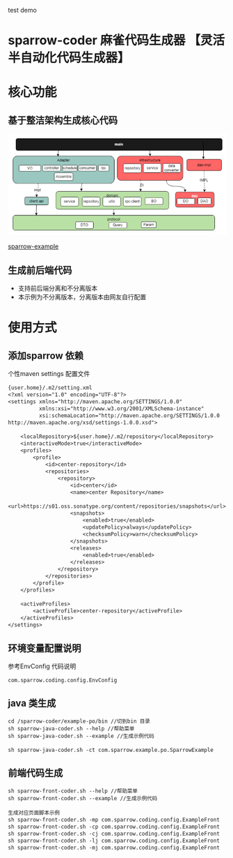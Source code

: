 test demo
# sparrow-coder 麻雀代码生成器 【灵活半自动化代码生成器】

# 核心功能
## 基于整洁架构生成核心代码
![整洁架构](整洁架构.png)

[sparrow-example](https://github.com/sparrowzoo/sparrow-example)

## 生成前后端代码
- 支持前后端分离和不分离版本
- 本示例为不分离版本，分离版本由网友自行配置

# 使用方式
## 添加sparrow 依赖
个性maven settings 配置文件

```
{user.home}/.m2/setting.xml
<?xml version="1.0" encoding="UTF-8"?>
<settings xmlns="http://maven.apache.org/SETTINGS/1.0.0"
          xmlns:xsi="http://www.w3.org/2001/XMLSchema-instance"
          xsi:schemaLocation="http://maven.apache.org/SETTINGS/1.0.0 http://maven.apache.org/xsd/settings-1.0.0.xsd">

    <localRepository>${user.home}/.m2/repository</localRepository>
    <interactiveMode>true</interactiveMode>
    <profiles>
        <profile>
            <id>center-repository</id>
            <repositories>
                <repository>
                    <id>center</id>
                    <name>center Repository</name>
                    <url>https://s01.oss.sonatype.org/content/repositories/snapshots</url>
                    <snapshots>
                        <enabled>true</enabled>
                        <updatePolicy>always</updatePolicy>
                        <checksumPolicy>warn</checksumPolicy>
                    </snapshots>
                    <releases>
                        <enabled>true</enabled>
                    </releases>
                </repository>
            </repositories>
        </profile>
    </profiles>

    <activeProfiles>
        <activeProfile>center-repository</activeProfile>
    </activeProfiles>
</settings>
```

## 环境变量配置说明
参考EnvConfig 代码说明
```
com.sparrow.coding.config.EnvConfig
```

## java 类生成

```
cd /sparrow-coder/example-po/bin //切到bin 目录
sh sparrow-java-coder.sh --help //帮助菜单
sh sparrow-java-coder.sh --example //生成示例代码

sh sparrow-java-coder.sh -ct com.sparrow.example.po.SparrowExample
```

## 前端代码生成


```
sh sparrow-front-coder.sh --help //帮助菜单
sh sparrow-front-coder.sh --example //生成示例代码

生成对应页面脚本示例
sh sparrow-front-coder.sh -mp com.sparrow.coding.config.ExampleFront
sh sparrow-front-coder.sh -cp com.sparrow.coding.config.ExampleFront
sh sparrow-front-coder.sh -cj com.sparrow.coding.config.ExampleFront
sh sparrow-front-coder.sh -lj com.sparrow.coding.config.ExampleFront
sh sparrow-front-coder.sh -mj com.sparrow.coding.config.ExampleFront

```


